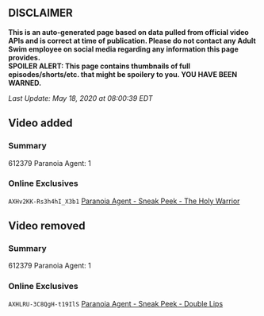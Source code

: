 ## DISCLAIMER
**This is an auto-generated page based on data pulled from official video APIs and is correct at time of publication. Please do not contact any Adult Swim employee on social media regarding any information this page provides.**  
**SPOILER ALERT: This page contains thumbnails of full episodes/shorts/etc. that might be spoilery to you. YOU HAVE BEEN WARNED.**  

_Last Update: May 18, 2020 at 08:00:39 EDT_
## Video added
### Summary
612379 Paranoia Agent: 1  
### Online Exclusives
`AXHv2KK-Rs3h4hI_X3b1` [Paranoia Agent - Sneak Peek - The Holy Warrior](https://www.adultswim.com/videos/paranoia-agent/sneak-peek-the-holy-warrior)  
## Video removed
### Summary
612379 Paranoia Agent: 1  
### Online Exclusives
`AXHLRU-3C8QgH-t19IlS` [Paranoia Agent - Sneak Peek - Double Lips](https://www.adultswim.com/videos/paranoia-agent/sneak-peek-double-lips)  
